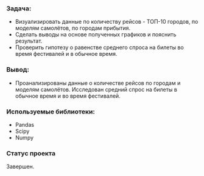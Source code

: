 ### Задача:
* Визуализировать данные по количеству рейсов - ТОП-10 городов, по моделям самолётов, по городам прибытия.
* Сделать выводы на основе полученных графиков и пояснить результат.
* Проверить гипотезу о равенстве среднего спроса на билеты во время фестивалей и в обычное время.

### Вывод:
* Проанализированы данные о количестве рейсов по городам и моделям самолётов. Исследован средний спрос на билеты в обычное время и во время фестивалей.

### Используемые библиотеки:
* Pandas
* Scipy
* Numpy

### Статус проекта
Завершен.
